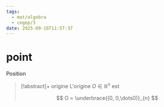 ```yaml
---
tags:
  - mat/algebra
  - cegep/3
date: 2025-09-16T11:57:37
---
```


# point

Position

> [!abstract]+ origine
> L'origine $O\in \mathbb{R}^n$ est
> 
> $$
> O = \underbrace{(0, 0,\dots0)}_{n}
> $$
